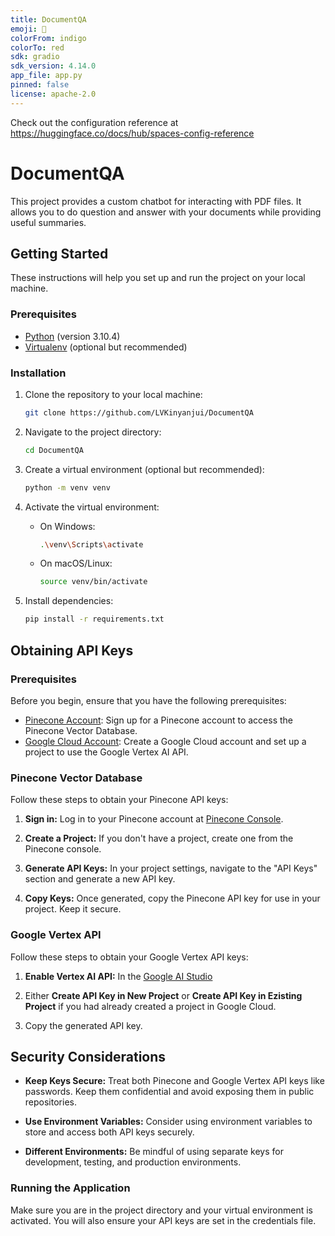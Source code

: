 ```yaml
---
title: DocumentQA
emoji: 🏃
colorFrom: indigo
colorTo: red
sdk: gradio
sdk_version: 4.14.0
app_file: app.py
pinned: false
license: apache-2.0
---
```


Check out the configuration reference at https://huggingface.co/docs/hub/spaces-config-reference

# DocumentQA

This project provides a custom chatbot for interacting with PDF files. It allows you to do question and answer with your documents while providing useful summaries.

## Getting Started

These instructions will help you set up and run the project on your local machine.

### Prerequisites

- [Python](https://www.python.org/downloads/) (version 3.10.4)
- [Virtualenv](https://virtualenv.pypa.io/en/stable/) (optional but recommended)

### Installation

1. Clone the repository to your local machine:

    ```bash
    git clone https://github.com/LVKinyanjui/DocumentQA
    ```

2. Navigate to the project directory:

    ```bash
    cd DocumentQA
    ```

3. Create a virtual environment (optional but recommended):

    ```bash
    python -m venv venv
    ```

4. Activate the virtual environment:

    - On Windows:

        ```bash
        .\venv\Scripts\activate
        ```

    - On macOS/Linux:

        ```bash
        source venv/bin/activate
        ```

5. Install dependencies:

    ```bash
    pip install -r requirements.txt
    ```


## Obtaining API Keys
### Prerequisites

Before you begin, ensure that you have the following prerequisites:

- [Pinecone Account](https://pinecone.io/signup): Sign up for a Pinecone account to access the Pinecone Vector Database.
- [Google Cloud Account](https://console.cloud.google.com/): Create a Google Cloud account and set up a project to use the Google Vertex AI API.


### Pinecone Vector Database

Follow these steps to obtain your Pinecone API keys:

1. **Sign in:** Log in to your Pinecone account at [Pinecone Console](https://pinecone.io/console).

2. **Create a Project:** If you don't have a project, create one from the Pinecone console.

3. **Generate API Keys:** In your project settings, navigate to the "API Keys" section and generate a new API key.

4. **Copy Keys:** Once generated, copy the Pinecone API key for use in your project. Keep it secure.

### Google Vertex API

Follow these steps to obtain your Google Vertex API keys:

1. **Enable Vertex AI API:** In the [Google AI Studio](https://makersuite.google.com/app/apikey)

2. Either **Create API Key in New Project** or **Create API Key in Ezisting Project** if you had already created a project in Google Cloud.

3. Copy the generated API key.

## Security Considerations

- **Keep Keys Secure:** Treat both Pinecone and Google Vertex API keys like passwords. Keep them confidential and avoid exposing them in public repositories.

- **Use Environment Variables:** Consider using environment variables to store and access both API keys securely.

- **Different Environments:** Be mindful of using separate keys for development, testing, and production environments.


### Running the Application

Make sure you are in the project directory and your virtual environment is activated.
You will also ensure your API keys are set in the credentials file.

